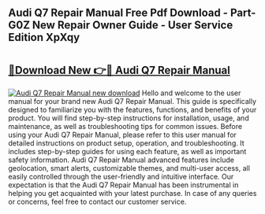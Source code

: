 ## Audi Q7 Repair Manual Free Pdf Download - Part-G0Z New Repair Owner Guide - User Service Edition XpXqy

# <h2><a href="http://bc20880.oget.top/?id=Audi+Q7+Repair+Manual">🔗Download New 👉🔴 Audi Q7 Repair Manual</a></h2>

[![Audi Q7 Repair Manual new download](https://i.imgur.com/5g1atiW.png)](http://bc20880.oget.top/?id=Audi+Q7+Repair+Manual)
Hello and welcome to the user manual for your brand new Audi Q7 Repair Manual. This guide is specifically designed to familiarize you with the features, functions, and benefits of your product. You will find step-by-step instructions for installation, usage, and maintenance, as well as troubleshooting tips for common issues. Before using your Audi Q7 Repair Manual, please refer to this user manual for detailed instructions on product setup, operation, and troubleshooting. It includes step-by-step guides for using each feature, as well as important safety information. Audi Q7 Repair Manual advanced features include geolocation, smart alerts, customizable themes, and multi-user access, all easily controlled through the user-friendly and intuitive interface. Our expectation is that the Audi Q7 Repair Manual has been instrumental in helping you get acquainted with your latest purchase. In case of any queries or concerns, feel free to contact our customer service.
